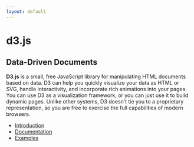 ```yaml
---
layout: default
---
```


# d3.js

## Data-Driven Documents

**D3.js** is a small, free JavaScript library for manipulating HTML documents
based on data. D3 can help you quickly visualize your data as HTML or SVG,
handle interactivity, and incorporate rich animations into your pages. You can
use D3 as a visualization framework, or you can just use it to build dynamic
pages. Unlike other systems, D3 doesn&rsquo;t tie you to a proprietary
representation, so you are free to exercise the full capabilities of modern
browsers.

* [Introduction](/intro/)
* [Documentation](/docs/)
* [Examples](/ex/)

<div id="chart-2">
</div>

<script type="text/javascript">
var data = [4, 8, 15, 16, 23, 42];

d3.select("#chart-2")
  .selectAll("div.bar")
    .data(data)
  .enter.add("div")
    .attr("class", "bar")
    .style("width", function(d) { return d * 10 + "px"; })
    .style("background-color", function(d) { return "rgb(" + ~~(d * 6) + ",50,100)"; })
    .text(function(d) { return d; })
  .apply();

var update = d3.select("#chart-2")
  .selectAll("div.bar")
    .data(function() { return data.map(function() { return ~~(Math.random() * 50); }); })
    .text(function(d) { return d; })
  .transition()
    .duration(500)
    .delay(function() { return this.index * 50; })
    .tweenStyle("width", function(d) { return d * 10 + "px"; })
    .tweenStyle("background-color", function(d) { return "rgb(" + ~~(d * 6) + ",50,100)"; });

window.addEventListener("keypress", update.apply, false);

</script>
